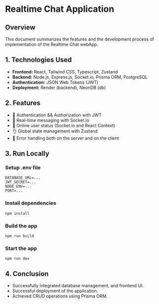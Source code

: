 # Realtime Chat Application

## Overview
This document summarizes the features and the development process of implementation of the Realtime Chat webApp.

## 1. Technologies Used
* **Frontend:** React, Tailwind CSS, Typescript, Zustand
* **Backend:** Node.js, Express.js, Socket.io, Prisma ORM, PostgreSQL
* **Authentication:** JSON Web Tokens (JWT)
* **Deployment:** Render (backend), NeonDB (db)

## 2. Features
* 🎃 Authentication && Authorization with JWT
* 👾 Real-time messaging with Socket.io
* 🚀 Online user status (Socket.io and React Context)
* 👌 Global state management with Zustand
* 🐞 Error handling both on the server and on the client

## 3. Run Locally

### Setup .env file
```
DATABASE_URL=...
JWT_SECRET=...
NODE_ENV=...
PORT=...
```

### Install dependencies
```
npm install
```

### Build the app
```
npm run build
```

### Start the app
```
npm run dev
```

## 4. Conclusion
* Successfully integrated database management, and frontend UI.
* Successful deployment of the application.
* Achieved CRUD operations using Prisma ORM.
